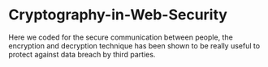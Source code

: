 # Cryptography-in-Web-Security
Here we coded for the secure communication between people, the encryption and decryption technique has been shown to be really useful to protect against data breach by third parties. 
